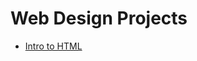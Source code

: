 # Web Design Projects

<ul>
     <li><a href="intro_html/index.html" target="_blank">Intro to HTML</li>
</ul>